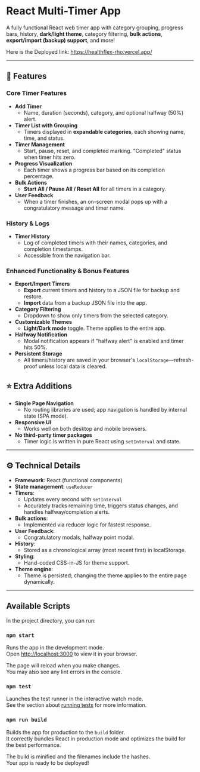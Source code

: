 
# React Multi-Timer App

A fully functional React web timer app with category grouping, progress bars, history, **dark/light theme**, category filtering, **bulk actions**, **export/import (backup) support**, and more!

Here is the Deployed link: https://healthflex-rho.vercel.app/

---

## 🚀 Features

### Core Timer Features

- **Add Timer**  
  - Name, duration (seconds), category, and optional halfway (50%) alert.
- **Timer List with Grouping**  
  - Timers displayed in **expandable categories**, each showing name, time, and status.
- **Timer Management**  
  - Start, pause, reset, and completed marking. "Completed" status when timer hits zero.
- **Progress Visualization**  
  - Each timer shows a progress bar based on its completion percentage.
- **Bulk Actions**
  - **Start All / Pause All / Reset All** for all timers in a category.
- **User Feedback**
  - When a timer finishes, an on-screen modal pops up with a congratulatory message and timer name.

### History & Logs

- **Timer History**
  - Log of completed timers with their names, categories, and completion timestamps.
  - Accessible from the navigation bar.

### Enhanced Functionality & Bonus Features

- **Export/Import Timers**
  - **Export** current timers and history to a JSON file for backup and restore.
  - **Import** data from a backup JSON file into the app.
- **Category Filtering**
  - Dropdown to show only timers from the selected category.
- **Customizable Themes**
  - **Light/Dark mode** toggle. Theme applies to the entire app.
- **Halfway Notification**
  - Modal notification appears if "halfway alert" is enabled and timer hits 50%.
- **Persistent Storage**
  - All timers/history are saved in your browser's `localStorage`—refresh-proof unless local data is cleared.

## ⭐ Extra Additions

- **Single Page Navigation**
  - No routing libraries are used; app navigation is handled by internal state (SPA mode).
- **Responsive UI**
  - Works well on both desktop and mobile browsers.
- **No third-party timer packages**
  - Timer logic is written in pure React using `setInterval` and state.

---

## ⚙️ Technical Details

- **Framework**: React (functional components)
- **State management**: `useReducer`
- **Timers**:  
  - Updates every second with `setInterval`
  - Accurately tracks remaining time, triggers status changes, and handles halfway/completion alerts.
- **Bulk actions**:  
  - Implemented via reducer logic for fastest response.
- **User Feedback**:  
  - Congratulatory modals, halfway point modal.
- **History**:  
  - Stored as a chronological array (most recent first) in localStorage.
- **Styling**:  
  - Hand-coded CSS-in-JS for theme support.
- **Theme engine**:  
  - Theme is persisted; changing the theme applies to the entire page dynamically.

---



## Available Scripts

In the project directory, you can run:

### `npm start`

Runs the app in the development mode.\
Open [http://localhost:3000](http://localhost:3000) to view it in your browser.

The page will reload when you make changes.\
You may also see any lint errors in the console.

### `npm test`

Launches the test runner in the interactive watch mode.\
See the section about [running tests](https://facebook.github.io/create-react-app/docs/running-tests) for more information.

### `npm run build`

Builds the app for production to the `build` folder.\
It correctly bundles React in production mode and optimizes the build for the best performance.

The build is minified and the filenames include the hashes.\
Your app is ready to be deployed!
